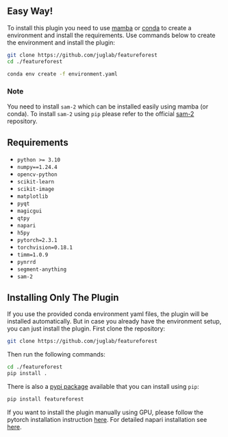 ## Easy Way!
To install this plugin you need to use [mamba] or [conda] to create a environment and install the requirements. Use commands below to create the environment and install the plugin:

```bash
git clone https://github.com/juglab/featureforest
cd ./featureforest
```

```bash
conda env create -f environment.yaml
```

### Note 
You need to install `sam-2` which can be installed easily using mamba (or conda). To install `sam-2` using `pip` please refer to the official [sam-2](https://github.com/facebookresearch/sam2) repository.

## Requirements
- `python >= 3.10`
- `numpy==1.24.4`
- `opencv-python`
- `scikit-learn`
- `scikit-image`
- `matplotlib`
- `pyqt`
- `magicgui`
- `qtpy`
- `napari`
- `h5py`
- `pytorch=2.3.1`
- `torchvision=0.18.1`
- `timm=1.0.9`
- `pynrrd`
- `segment-anything`
- `sam-2`

## Installing Only The Plugin
If you use the provided conda environment yaml files, the plugin will be installed automatically. But in case you already have the environment setup, 
you can just install the plugin. First clone the repository:
```bash
git clone https://github.com/juglab/featureforest
```
Then run the following commands:
```bash
cd ./featureforest
pip install .
```

There is also a [pypi package](https://pypi.org/project/featureforest/) available that you can install using `pip`:
```bash
pip install featureforest
```

If you want to install the plugin manually using GPU, please follow the pytorch installation instruction [here](https://pytorch.org/get-started/locally/). For detailed napari installation see [here](https://napari.org/stable/tutorials/fundamentals/installation).  


[conda]: https://conda.io/projects/conda/en/latest/index.html
[mamba]: https://mamba.readthedocs.io/en/latest/installation/mamba-installation.html